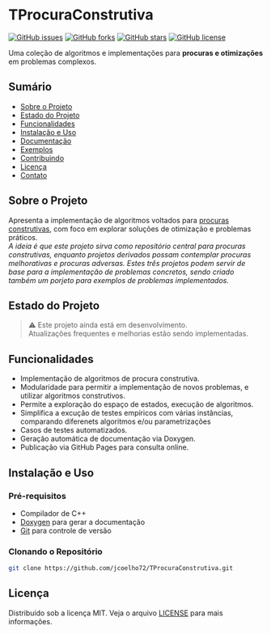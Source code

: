 # TProcuraConstrutiva

[![GitHub issues](https://img.shields.io/github/issues/jcoelho72/TProcuraConstrutiva.svg)](https://github.com/jcoelho72/TProcuraConstrutiva/issues)
[![GitHub forks](https://img.shields.io/github/forks/jcoelho72/TProcuraConstrutiva.svg)](https://github.com/jcoelho72/TProcuraConstrutiva/network)
[![GitHub stars](https://img.shields.io/github/stars/jcoelho72/TProcuraConstrutiva.svg)](https://github.com/jcoelho72/TProcuraConstrutiva/stargazers)
[![GitHub license](https://img.shields.io/github/license/jcoelho72/TProcuraConstrutiva.svg)](https://github.com/jcoelho72/TProcuraConstrutiva/LICENSE)

Uma coleção de algoritmos e implementações para **procuras e otimizações** em problemas complexos.

## Sumário

- [Sobre o Projeto](#sobre-o-projeto)
- [Estado do Projeto](#estado-do-projeto)
- [Funcionalidades](#funcionalidades)
- [Instalação e Uso](#instalação-e-uso)
- [Documentação](#documentação)
- [Exemplos](#exemplos)
- [Contribuindo](#contribuindo)
- [Licença](#licença)
- [Contato](#contato)

## Sobre o Projeto

Apresenta a implementação de algoritmos voltados para [procuras construtivas](#), com foco em explorar soluções de otimização e problemas práticos.  
*A ideia é que este projeto sirva como repositório central para procuras construtivas, enquanto projetos derivados possam contemplar procuras melhorativas e procuras adversas. Estes três projetos podem servir de base para a implementação de problemas concretos, sendo criado também um porjeto para  exemplos de problemas implementados.*

## Estado do Projeto

> :warning: Este projeto ainda está em desenvolvimento.  
> Atualizações frequentes e melhorias estão sendo implementadas.

## Funcionalidades

- Implementação de algoritmos de procura construtiva.
- Modularidade para permitir a implementação de novos problemas, e utilizar algoritmos construtivos.
- Permite a exploração do espaço de estados, execução de algoritmos.
- Simplifica a excução de testes empíricos com várias instâncias, comparando diferenets algoritmos e/ou parametrizações 
- Casos de testes automatizados.
- Geração automática de documentação via Doxygen.
- Publicação via GitHub Pages para consulta online.

## Instalação e Uso

### Pré-requisitos

- Compilador de C++
- [Doxygen](http://www.doxygen.nl/) para gerar a documentação
- [Git](https://git-scm.com/) para controle de versão

### Clonando o Repositório
```bash
git clone https://github.com/jcoelho72/TProcuraConstrutiva.git
```

## Licença

Distribuído sob a licença MIT. Veja o arquivo [LICENSE](https://github.com/jcoelho72/TProcuraConstrutiva/LICENSE) para mais informações.
